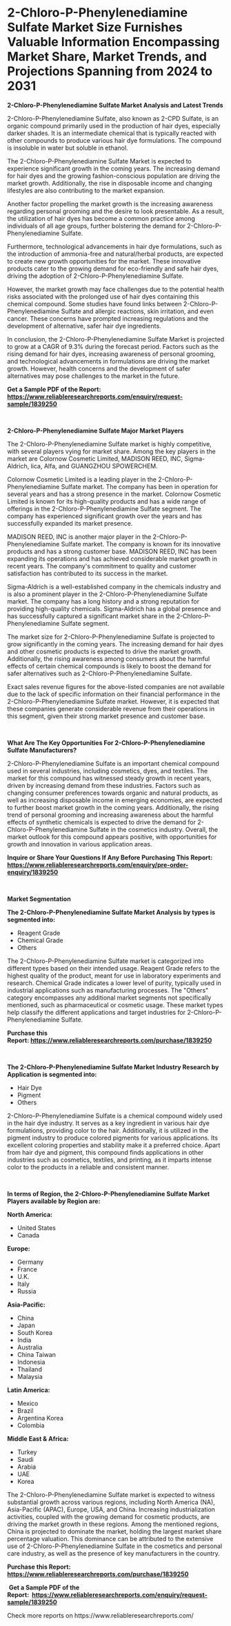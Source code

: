 <p><h1>2-Chloro-P-Phenylenediamine Sulfate Market Size Furnishes Valuable Information Encompassing Market Share, Market Trends, and Projections Spanning from 2024 to 2031</h1></p><p><strong>2-Chloro-P-Phenylenediamine Sulfate Market Analysis and Latest Trends</strong></p>
<p><p>2-Chloro-P-Phenylenediamine Sulfate, also known as 2-CPD Sulfate, is an organic compound primarily used in the production of hair dyes, especially darker shades. It is an intermediate chemical that is typically reacted with other compounds to produce various hair dye formulations. The compound is insoluble in water but soluble in ethanol.</p><p>The 2-Chloro-P-Phenylenediamine Sulfate Market is expected to experience significant growth in the coming years. The increasing demand for hair dyes and the growing fashion-conscious population are driving the market growth. Additionally, the rise in disposable income and changing lifestyles are also contributing to the market expansion.</p><p>Another factor propelling the market growth is the increasing awareness regarding personal grooming and the desire to look presentable. As a result, the utilization of hair dyes has become a common practice among individuals of all age groups, further bolstering the demand for 2-Chloro-P-Phenylenediamine Sulfate.</p><p>Furthermore, technological advancements in hair dye formulations, such as the introduction of ammonia-free and natural/herbal products, are expected to create new growth opportunities for the market. These innovative products cater to the growing demand for eco-friendly and safe hair dyes, driving the adoption of 2-Chloro-P-Phenylenediamine Sulfate.</p><p>However, the market growth may face challenges due to the potential health risks associated with the prolonged use of hair dyes containing this chemical compound. Some studies have found links between 2-Chloro-P-Phenylenediamine Sulfate and allergic reactions, skin irritation, and even cancer. These concerns have prompted increasing regulations and the development of alternative, safer hair dye ingredients.</p><p>In conclusion, the 2-Chloro-P-Phenylenediamine Sulfate Market is projected to grow at a CAGR of 9.3% during the forecast period. Factors such as the rising demand for hair dyes, increasing awareness of personal grooming, and technological advancements in formulations are driving the market growth. However, health concerns and the development of safer alternatives may pose challenges to the market in the future.</p></p>
<p><strong>Get a Sample PDF of the Report:&nbsp; <a href="https://www.reliableresearchreports.com/enquiry/request-sample/1839250">https://www.reliableresearchreports.com/enquiry/request-sample/1839250</a></strong></p>
<p>&nbsp;</p>
<p><strong>2-Chloro-P-Phenylenediamine Sulfate Major Market Players</strong></p>
<p><p>The 2-Chloro-P-Phenylenediamine Sulfate market is highly competitive, with several players vying for market share. Among the key players in the market are Colornow Cosmetic Limited, MADISON REED, INC, Sigma-Aldrich, lica, Alfa, and GUANGZHOU SPOWERCHEM.</p><p>Colornow Cosmetic Limited is a leading player in the 2-Chloro-P-Phenylenediamine Sulfate market. The company has been in operation for several years and has a strong presence in the market. Colornow Cosmetic Limited is known for its high-quality products and has a wide range of offerings in the 2-Chloro-P-Phenylenediamine Sulfate segment. The company has experienced significant growth over the years and has successfully expanded its market presence.</p><p>MADISON REED, INC is another major player in the 2-Chloro-P-Phenylenediamine Sulfate market. The company is known for its innovative products and has a strong customer base. MADISON REED, INC has been expanding its operations and has achieved considerable market growth in recent years. The company's commitment to quality and customer satisfaction has contributed to its success in the market.</p><p>Sigma-Aldrich is a well-established company in the chemicals industry and is also a prominent player in the 2-Chloro-P-Phenylenediamine Sulfate market. The company has a long history and a strong reputation for providing high-quality chemicals. Sigma-Aldrich has a global presence and has successfully captured a significant market share in the 2-Chloro-P-Phenylenediamine Sulfate segment.</p><p>The market size for 2-Chloro-P-Phenylenediamine Sulfate is projected to grow significantly in the coming years. The increasing demand for hair dyes and other cosmetic products is expected to drive the market growth. Additionally, the rising awareness among consumers about the harmful effects of certain chemical compounds is likely to boost the demand for safer alternatives such as 2-Chloro-P-Phenylenediamine Sulfate.</p><p>Exact sales revenue figures for the above-listed companies are not available due to the lack of specific information on their financial performance in the 2-Chloro-P-Phenylenediamine Sulfate market. However, it is expected that these companies generate considerable revenue from their operations in this segment, given their strong market presence and customer base.</p></p>
<p>&nbsp;</p>
<p><strong>What Are The Key Opportunities For 2-Chloro-P-Phenylenediamine Sulfate Manufacturers?</strong></p>
<p><p>2-Chloro-P-Phenylenediamine Sulfate is an important chemical compound used in several industries, including cosmetics, dyes, and textiles. The market for this compound has witnessed steady growth in recent years, driven by increasing demand from these industries. Factors such as changing consumer preferences towards organic and natural products, as well as increasing disposable income in emerging economies, are expected to further boost market growth in the coming years. Additionally, the rising trend of personal grooming and increasing awareness about the harmful effects of synthetic chemicals is expected to drive the demand for 2-Chloro-P-Phenylenediamine Sulfate in the cosmetics industry. Overall, the market outlook for this compound appears positive, with opportunities for growth and innovation in various application areas.</p></p>
<p><strong>Inquire or Share Your Questions If Any Before Purchasing This Report: <a href="https://www.reliableresearchreports.com/enquiry/pre-order-enquiry/1839250">https://www.reliableresearchreports.com/enquiry/pre-order-enquiry/1839250</a></strong></p>
<p>&nbsp;</p>
<p><strong>Market Segmentation</strong></p>
<p><strong>The 2-Chloro-P-Phenylenediamine Sulfate Market Analysis by types is segmented into:</strong></p>
<p><ul><li>Reagent Grade</li><li>Chemical Grade</li><li>Others</li></ul></p>
<p><p>The 2-Chloro-P-Phenylenediamine Sulfate market is categorized into different types based on their intended usage. Reagent Grade refers to the highest quality of the product, meant for use in laboratory experiments and research. Chemical Grade indicates a lower level of purity, typically used in industrial applications such as manufacturing processes. The "Others" category encompasses any additional market segments not specifically mentioned, such as pharmaceutical or cosmetic usage. These market types help classify the different applications and target industries for 2-Chloro-P-Phenylenediamine Sulfate.</p></p>
<p><strong>Purchase this Report:&nbsp;<a href="https://www.reliableresearchreports.com/purchase/1839250">https://www.reliableresearchreports.com/purchase/1839250</a></strong></p>
<p>&nbsp;</p>
<p><strong>The 2-Chloro-P-Phenylenediamine Sulfate Market Industry Research by Application is segmented into:</strong></p>
<p><ul><li>Hair Dye</li><li>Pigment</li><li>Others</li></ul></p>
<p><p>2-Chloro-P-Phenylenediamine Sulfate is a chemical compound widely used in the hair dye industry. It serves as a key ingredient in various hair dye formulations, providing color to the hair. Additionally, it is utilized in the pigment industry to produce colored pigments for various applications. Its excellent coloring properties and stability make it a preferred choice. Apart from hair dye and pigment, this compound finds applications in other industries such as cosmetics, textiles, and printing, as it imparts intense color to the products in a reliable and consistent manner.</p></p>
<p>&nbsp;</p>
<p><strong>In terms of Region, the 2-Chloro-P-Phenylenediamine Sulfate Market Players available by Region are:</strong></p>
<p>
    <p> <strong> North America: </strong>
        <ul>
            <li>United States</li>
            <li>Canada</li>
        </ul>
        </p> 
    <p> <strong> Europe: </strong>
        <ul>
            <li>Germany</li>
            <li>France</li>
            <li>U.K.</li>
            <li>Italy</li>
            <li>Russia</li>
        </ul>
        </p> 
    <p> <strong> Asia-Pacific: </strong>
        <ul>
            <li>China</li>
            <li>Japan</li>
            <li>South Korea</li>
            <li>India</li>
            <li>Australia</li>
            <li>China Taiwan</li>
            <li>Indonesia</li>
            <li>Thailand</li>
            <li>Malaysia</li>
        </ul>
        </p> 
    <p> <strong> Latin America: </strong>
        <ul>
            <li>Mexico</li>
            <li>Brazil</li>
            <li>Argentina Korea</li>
            <li>Colombia</li>
        </ul>
        </p> 
    <p> <strong> Middle East & Africa: </strong>
        <ul>
            <li>Turkey</li>
            <li>Saudi</li>
            <li>Arabia</li>
            <li>UAE</li>
            <li>Korea</li>
        </ul>
    </p>
    </p>
<p><p>The 2-Chloro-P-Phenylenediamine Sulfate market is expected to witness substantial growth across various regions, including North America (NA), Asia-Pacific (APAC), Europe, USA, and China. Increasing industrialization activities, coupled with the growing demand for cosmetic products, are driving the market growth in these regions. Among the mentioned regions, China is projected to dominate the market, holding the largest market share percentage valuation. This dominance can be attributed to the extensive use of 2-Chloro-P-Phenylenediamine Sulfate in the cosmetics and personal care industry, as well as the presence of key manufacturers in the country.</p></p>
<p><strong>Purchase this Report: <a href="https://www.reliableresearchreports.com/purchase/1839250">https://www.reliableresearchreports.com/purchase/1839250</a></strong></p>
<p>&nbsp;<strong>Get a Sample PDF of the Report:&nbsp;&nbsp;<a href="https://www.reliableresearchreports.com/enquiry/request-sample/1839250">https://www.reliableresearchreports.com/enquiry/request-sample/1839250</a></strong></p>
<p><strong></strong></p>
<p>Check more reports on https://www.reliableresearchreports.com/</p>